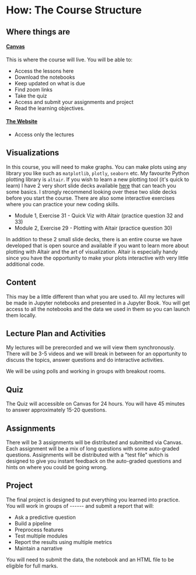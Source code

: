 # How: The Course Structure

## Where things are

#### [Canvas]()
This is where the course will live.
You will be able to:
- Access the lessons here
- Download the notebooks
- Keep updated on what is due
- Find zoom links 
- Take the quiz
- Access and submit your assignments and project
- Read the learning objectives. 

#### [The Website]()
- Access only the lectures


## Visualizations 
In this course, you will need to make graphs. You can make plots using any library you like such as `matplotlib`, `plotly`, `seaborn` etc.  My favourite Python plotting library is `altair`. If you wish to learn a new plotting tool (it's quick to learn) I have 2 very short slide decks available [here](https://prog-learn.mds.ubc.ca/en/) that can teach you some basics. I strongly recommend looking over these two slide decks before you start the course. There are also some interactive exercises where you can practice your new coding skills. 

- Module 1, Exercise 31 - Quick Viz with Altair (practice question 32 and 33)
- Module 2, Exercise 29 - Plotting with Altair (practice question 30)

In addition to these 2 small slide decks, there is an entire course we have developed that is open source and available if you want to learn more about plotting with Altair and the art of visualization. Altair is especially handy since you have the opportunity to make your plots interactive with very little additional code. 

## Content 
This may be a little different than what you are used to. 
All my lectures will be made in Jupyter notebooks and presented in a Jupyter Book. You will get access to all the notebooks and the data we used in them so you can launch them locally.

## Lecture Plan and Activities
My lectures will be prerecorded and we will view them synchronously. There will be 3-5 videos and we will break in between for an opportunity to discuss the topics, answer questions and do interactive activities. 

We will be using polls and working in groups with breakout rooms.

## Quiz 

The Quiz will accessible on Canvas for 24 hours. You will have 45 minutes to answer approximately 15-20 questions. 

## Assignments 
There will be 3 assignments will be distributed and submitted via Canvas. 
Each assignment will be a mix of long questions with some auto-graded questions. Assignments will be distributed with a "test file" which is designed to give you instant feedback on the auto-graded questions and hints on where you could be going wrong. 

## Project 

The final project is designed to put everything you learned into practice. You will work in groups of ------ and submit a report that will:
- Ask a predictive question
- Build a pipeline 
- Preprocess features
- Test multiple modules 
- Report the results using multiple metrics
- Maintain a narrative 

You will need to submit the data, the notebook and an HTML file to be eligible for full marks. 